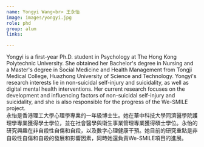 ```yaml
---
name: Yongyi Wang<br> 王永怡
image: images/yongyi.jpg
role: phd
group: alum
links:

---
```

Yongyi is a first-year Ph.D. student in Psychology at The Hong Kong Polytechnic University. She obtained her Bachelor's degree in Nursing and a Master's degree in Social Medicine and Health Management from Tongji Medical College, Huazhong University of Science and Technology. 
Yongyi's research interests lie in non-suicidal self-injury and suicidality, as well as digital mental health interventions. 
Her current research focuses on the development and influencing factors of non-suicidal self-injury and suicidality, and she is also responsible for the progress of the We-SMILE project.<br/>
永怡是香港理工大學心理學專業的一年級博士生。她在華中科技大學同濟醫學院護理學專業獲得學士學位，並在社會醫學與衛生事業管理專業獲得碩士學位。永怡的研究興趣在非自殺性自傷和自殺，以及數字心理健康干預。她目前的研究重點是非自殺性自傷和自殺的發展和影響因素，同時她還負責We-SMILE項目的進展。


